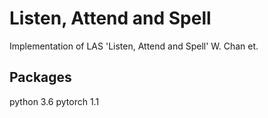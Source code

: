 # Listen, Attend and Spell

Implementation of LAS 'Listen, Attend and Spell' W. Chan et. 

## Packages

python 3.6
pytorch 1.1



